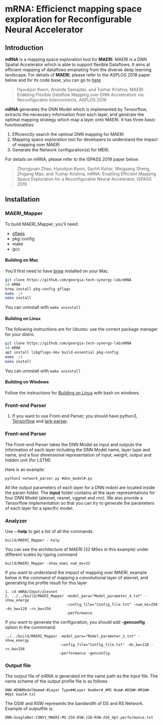 # mRNA: Efficienct mapping space exploration for Reconfigurable Neural Accelerator
## Introduction
**mRNA** is a mapping space exploration tool for **MAERI**. 
MAERI is a DNN Spatial Accelerator which is able to support flexible Dataflows. It aims at efficient mapping of datalfows emanating from the diverse deep learning landscape. For details of **MAERI**, please refer to the ASPLOS 2018 paper below and for its code base, you can go to [here](https://github.com/georgia-tech-synergy-lab/maeri)

>Hyoukjun Kwon, Ananda Samajdar, and Tushar Krishna, MAERI: Enabling Flexible Dataflow Mapping over DNN Accelerators via Reconfigurable Interconnects, ASPLOS 2018

**mRNA** generates the DNN Model which is implemented by Tensorflow, extracts the necessary information from each layer, and generate the optimal mapping strategy which map a layer onto MAERI. It has three basic functionalities:

1. Efficienctly search the optimal DNN mapping for MAERI
2. Mapping space exploration tool for developers to understand the impact of mapping over MAERI
3. Generate the Network configuration(s) for MERI.

For details on mRNA, please refer to the ISPASS 2019 paper below.
>Zhongyuan Zhao, Hyoukjun Kwon, Sachit Kuhar, Weiguang Sheng, Zhigang Mao, and Tushar Krishna, mRNA: Enabling Efficient Mapping Space Exploration for a Reconfigurable Neural
Accelerator, ISPASS 2019

## Installation
### MAERI_Mapper
To build MAERI_Mapper, you'll need:
* [gflags]
* pkg-config
* make
* gcc

#### Building on Mac
You'll first need to have [brew] installed on your Mac.
```bash
git clone https://github.com/georgia-tech-synergy-lab/mRNA
cd mRNA
brew install pkg-config gflags
make -j4
make install
```

You can uninstall with ``make uninstall``

#### Building on Linux
The following instructions are for Ubuntu: use the correct package manager for your distro.
```bash
git clone https://github.com/georgia-tech-synergy-lab/mRNA
cd mRNA
apt install libgflags-dev build-essential pkg-config
make -j4
make install
```

You can uninstall with ``make uninstall``

#### Building on Windows
Follow the instructions for [Building on Linux](#building-on-linux) with bash on windows.


### Front-end Parser
1. If you want to use Front-end Parser, you should have python3, [Tensorflow] and [lark-parser]. 


### Front-end Parser
The Front-end Parser takes the DNN Model as input and outputs the information of each layer including the DNN Model name, layer type and name, and a four dimensional representation of input, weight, output and hidden unit (for LSTM). 

Here is an example:

```
python3 network_parser.py #dnn_model#.py
```
All the output parameters of each layer for a DNN mdoel are located inside the param folder. 
The **input** folder contains all the layer representations for four DNN Model (alexnet, resnet, vggnet and rnn). 
We also provide a Tensorflow implementation so that you can try to generate the parameters of each layer for a specific model.  

### Analyzer

Use **--help** to get a list of all the commands.

```
build/MAERI_Mapper --help

```
You can see the architecture of MAERI (32 MSes in this example) under different scales by typing command

```
build/MAERI_Mapper -show_maei num_ms=32

```

If you want to understand the impact of mapping over MAERI, example below is the command of mapping a convolutional layer of alexnet, and generating the profile result for this layer

```
1. cd mNRA/Input/alexnet
2. ../../build/MAERI_Mapper -model_para="Model_parameter_4.txt" -show_energy 
                            -config_file="Config_file.txt" -num_ms=256 -dn_bw=128 -rn_bw=256 
                            -performance
```
If you want to generate the configuration, you should add **-genconfig** option in the commmand.

```
../../build/MAERI_Mapper -model_para="Model_parameter_2.txt" -show_energy 
                         -config_file="Config_file.txt" -dn_bw=128 -rn_bw=256 
                         –performance -genconfig
```

### Output file
The output file of mRNA is generated int the same path as the input file. The name scheme of the output profile file is as follows

```
DNN-#DNNModelName#-#Layer Type##Layer Number#_#MS Num#-#DSW#-#RSW#-#Opt Goal#.txt

```
The DSW and RSW represents the bandwidth of DS and RS Network. Example of outputfile is: 

```
DNN-GoogleNet-CONV1_MAERI-MS-256-DSW-128-RSW-256_Opt-performance.txt

```
[Tensorflow]: https://tensorflow.google.cn/install
[lark-parser]: https://github.com/lark-parser/lark
[gflags]: https://github.com/gflags/gflags
[brew]: https://brew.sh
